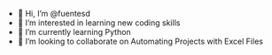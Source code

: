 - 👋 Hi, I’m @fuentesd
- 👀 I’m interested in learning new coding skills
- 🌱 I’m currently learning Python
- 💞️ I’m looking to collaborate on Automating Projects with Excel Files

<!---
fuentesd/fuentesd is a ✨ special ✨ repository because its `README.md` (this file) appears on your GitHub profile.
You can click the Preview link to take a look at your changes.
--->
